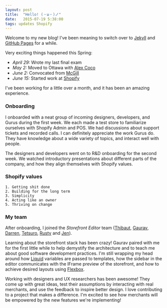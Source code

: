 ```yaml
---
layout: post
title:  "Hello! (・ω・)ノ"
date:   2015-07-19 5:38:00
tags: updates Shopify
---
```

Welcome to my new blog! I've been meaning to switch over to [Jekyll](http://jekyllrb.com) and [GitHub Pages](http://pages.github.com) for a while.

Very exciting things happened this Spring:

- *April 29:* Wrote my last final exam
- *May 2:* Moved to Ottawa with [Alex Coco](http://alexcoco.com)
- *June 2:* Convocated from [McGill](http://mcgill.ca)
- *June 15:* Started work at [Shopify](http://shopify.com/careers)

I've been working for a little over a month, and it has been an amazing experience.

### Onboarding

I onboarded with a neat group of incoming designers, developers, and Gurus during the first week. We each made a test store to familiarize ourselves with Shopify Admin and POS. We had discussions about support tickets and recorded calls. I can definitely appreciate the work Gurus do. They have knowledge about a wide variety of topics, and interact well with people.

The designers and developers went on to R&D onboarding for the second week. We watched introductory presentations about different parts of the company, and how they align themselves with Shopify values.

### Shopify values

    1. Getting shit done  
    2. Building for the long term  
    3. Simplicity  
    4. Acting like an owner  
    5. Thriving on change  

### My team

After onboarding, I joined the *Storefront Editor* team ([Thibaut](https://twitter.com/tibc), [Gaurav](https://twitter.com/gauravmc), [Darren](https://twitter.com/73rhodes), [Tetsuro](https://twitter.com/t3tchi), [Rusty](https://twitter.com/Russell_Baylis) and [Jen](https://twitter.com/jenchow)).

Learning about the storefront stack has been crazy! Gaurav paired with me for the first little while to help demystify the architecture and to teach me about good software development practices. I'm still wrapping my head around how [Liquid](https://github.com/Shopify/liquid) variables are passed to templates, how the sidebar in the editor communicates with the IFrame preview of the storefront, and how to achieve desired layouts using [Flexbox](http://philipwalton.github.io/solved-by-flexbox/).

Working with designers and UX researchers has been awesome! They come up with great ideas, test their assumptions by interacting with real merchants, and use the feedback to inspire better design. I love contributing to a project that makes a difference. I'm excited to see how merchants will be empowered by the new features we're implementing!

